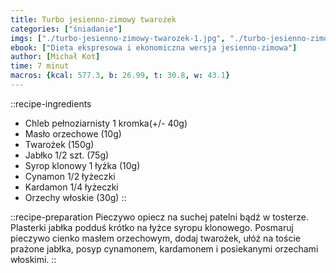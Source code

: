 ```yaml
---
title: Turbo jesienno-zimowy twarożek
categories: ["śniadanie"]
imgs: ["./turbo-jesienno-zimowy-twarozek-1.jpg", "./turbo-jesienno-zimowy-twarozek-2.jpg"]
ebook: ["Dieta ekspresowa i ekonomiczna wersja jesienno-zimowa"]
author: [Michał Kot]
time: 7 minut
macros: {kcal: 577.3, b: 26.99, t: 30.8, w: 43.1}
---
```


::recipe-ingredients
- Chleb pełnoziarnisty 1 kromka(+/- 40g)
- Masło orzechowe (10g)
- Twarożek (150g)
- Jabłko 1/2 szt. (75g)
- Syrop klonowy 1 łyżka (10g)
- Cynamon 1/2 łyżeczki
- Kardamon 1/4 łyżeczki
- Orzechy włoskie (30g)
::

::recipe-preparation
Pieczywo opiecz na suchej patelni bądź w tosterze. Plasterki jabłka podduś krótko na łyżce syropu klonowego. Posmaruj pieczywo cienko masłem orzechowym, dodaj twarożek, ułóż na toście prażone jabłka, posyp cynamonem, kardamonem i posiekanymi orzechami włoskimi.
::